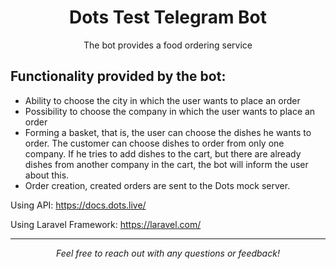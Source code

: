 <h1 align="center">Dots Test Telegram Bot</h1>
<p align="center">The bot provides a food ordering service</p>
<h2>Functionality provided by the bot:</h2>
<ul>
  <li>Ability to choose the city in which the user wants to place an order</li>
  <li>Possibility to choose the company in which the user wants to place an order</li>
  <li>Forming a basket, that is, the user can choose the dishes he wants to order. The customer can choose dishes to order from only one company. If he tries to add dishes to the cart, but there are already dishes from another company in the cart, the bot will inform the user about this.</li>
  <li>Order creation, created orders are sent to the Dots mock server.</li>
</ul>
<p>Using API: <a href="https://docs.dots.live/">https://docs.dots.live/</a></p>
<p>Using Laravel Framework: <a href="https://laravel.com/">https://laravel.com/</a></p>
<hr>
<p align="center"><em>Feel free to reach out with any questions or feedback!</em></p>
